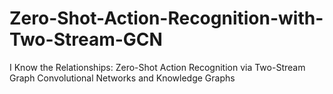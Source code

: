 # Zero-Shot-Action-Recognition-with-Two-Stream-GCN
I Know the Relationships: Zero-Shot Action Recognition via Two-Stream Graph Convolutional Networks and Knowledge Graphs
